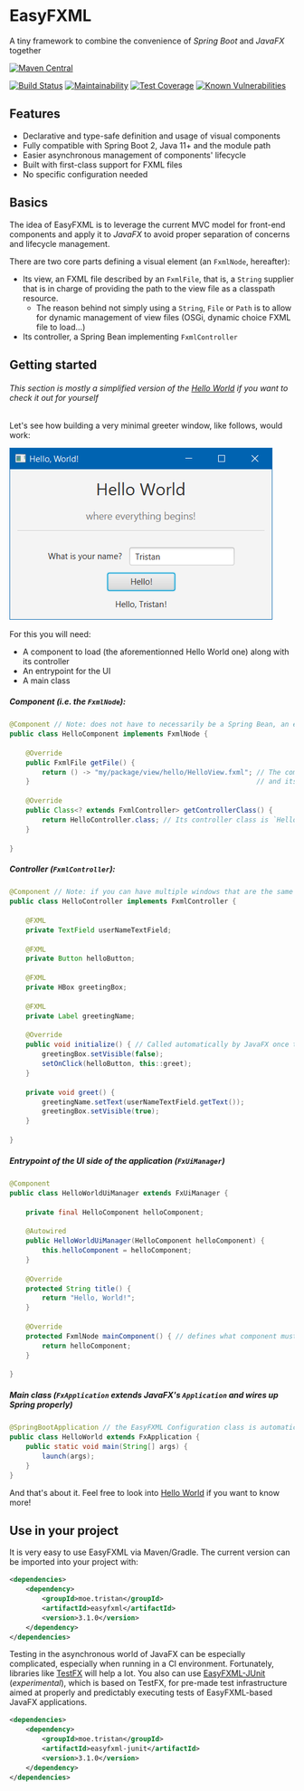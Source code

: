 # EasyFXML
A tiny framework to combine the convenience of _Spring Boot_ and _JavaFX_ together

[![Maven Central](https://img.shields.io/badge/maven--central-3.1.0-blue.svg)](https://search.maven.org/artifact/moe.tristan/easyfxml/3.1.0/jar)

[![Build Status](https://api.travis-ci.org/Tristan971/EasyFXML.svg?branch=master)](https://travis-ci.org/Tristan971/EasyFXML)
[![Maintainability](https://api.codeclimate.com/v1/badges/89c1e95e4d5d41b35d9f/maintainability)](https://codeclimate.com/github/Tristan971/EasyFXML/maintainability)
[![Test Coverage](https://api.codeclimate.com/v1/badges/89c1e95e4d5d41b35d9f/test_coverage)](https://codeclimate.com/github/Tristan971/EasyFXML/test_coverage)
[![Known Vulnerabilities](https://snyk.io/test/github/tristan971/easyfxml/badge.svg?targetFile=pom.xml)](https://snyk.io/test/github/tristan971/easyfxml?targetFile=pom.xml)

## Features

- Declarative and type-safe definition and usage of visual components
- Fully compatible with Spring Boot 2, Java 11+ and the module path
- Easier asynchronous management of components' lifecycle
- Built with first-class support for FXML files
- No specific configuration needed

## Basics

The idea of EasyFXML is to leverage the current MVC model for front-end components and apply it to _JavaFX_ to avoid proper 
separation of concerns and lifecycle management.

There are two core parts defining a visual element (an `FxmlNode`, hereafter):
- Its view, an FXML file described by an `FxmlFile`, that is, a `String` supplier that is in charge of providing the path to the view file as a classpath resource.
  - The reason behind not simply using a `String`, `File` or `Path` is to allow for dynamic management of view files (OSGi, dynamic choice FXML file to load...)
- Its controller, a Spring Bean implementing `FxmlController`

## Getting started
###### This section is mostly a simplified version of the [Hello World](./easyfxml-samples/easyfxml-sample-hello-world) if you want to check it out for yourself

Let's see how building a very minimal greeter window, like follows, would work:

![Hello World Sample Screenshot](doc/images/sample-hello-world.png)

For this you will need:
- A component to load (the aforementionned Hello World one) along with its controller
- An entrypoint for the UI
- A main class

##### Component (i.e. the `FxmlNode`):
```java
@Component // Note: does not have to necessarily be a Spring Bean, an enum can be used if they do not have internal state (and they should almost never do)
public class HelloComponent implements FxmlNode {
    
    @Override 
    public FxmlFile getFile() {
        return () -> "my/package/view/hello/HelloView.fxml"; // The component lies in the `my.package.view.hello` package
    }                                                        // and its FXML view file is named `HelloView.fxml`

    @Override
    public Class<? extends FxmlController> getControllerClass() {
        return HelloController.class; // Its controller class is `HelloController`
    }

}
```

##### Controller (`FxmlController`):
```java
@Component // Note: if you can have multiple windows that are the same view (notifications, tooltips, etc), make sure that this bean is not a singleton
public class HelloController implements FxmlController {

    @FXML 
    private TextField userNameTextField;
    
    @FXML 
    private Button helloButton;
    
    @FXML 
    private HBox greetingBox;
    
    @FXML 
    private Label greetingName;

    @Override
    public void initialize() { // Called automatically by JavaFX once the nodes are loaded and bound to this controller's fields
        greetingBox.setVisible(false);
        setOnClick(helloButton, this::greet);
    }

    private void greet() {
        greetingName.setText(userNameTextField.getText());
        greetingBox.setVisible(true);
    }

}
```

##### Entrypoint of the UI side of the application (`FxUiManager`)
```java
@Component
public class HelloWorldUiManager extends FxUiManager {

    private final HelloComponent helloComponent;

    @Autowired
    public HelloWorldUiManager(HelloComponent helloComponent) {
        this.helloComponent = helloComponent;
    }

    @Override
    protected String title() {
        return "Hello, World!";
    }

    @Override
    protected FxmlNode mainComponent() { // defines what component must be loaded first into the main stage
        return helloComponent;
    }

}
```

##### Main class (`FxApplication` extends JavaFX's `Application` and wires up Spring properly)
```java
@SpringBootApplication // the EasyFXML Configuration class is automatically imported by Spring Boot if on the classpath
public class HelloWorld extends FxApplication {
    public static void main(String[] args) {
        launch(args);
    }
}
```

And that's about it. Feel free to look into [Hello World](./easyfxml-samples/easyfxml-sample-hello-world) if you want to know more!

## Use in your project
It is very easy to use EasyFXML via Maven/Gradle. The current version can be imported into your project with:

```xml
<dependencies>
    <dependency>
        <groupId>moe.tristan</groupId>
        <artifactId>easyfxml</artifactId>
        <version>3.1.0</version>
    </dependency>
</dependencies>
```

Testing in the asynchronous world of JavaFX can be especially complicated, especially when running in a CI environment.
Fortunately, libraries like [TestFX](https://github.com/TestFX/TestFX) will help a lot.
You also can use [EasyFXML-JUnit](./easyfxml-junit) (_experimental_), which is based on TestFX, 
for pre-made test infrastructure aimed at properly and predictably executing tests of EasyFXML-based JavaFX applications.

```xml
<dependencies>
    <dependency>
        <groupId>moe.tristan</groupId>
        <artifactId>easyfxml-junit</artifactId>
        <version>3.1.0</version>
    </dependency>
</dependencies>
```
